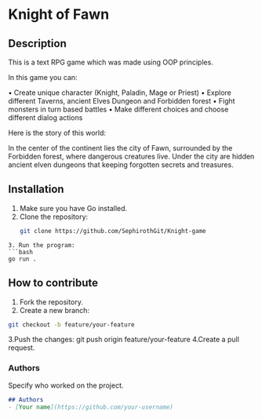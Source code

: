 # Knight of Fawn

## Description
This is a text RPG game which was made using OOP principles.

In this game you can:

• Create unique character (Knight, Paladin, Mage or Priest)
• Explore different Taverns, ancient Elves Dungeon and Forbidden forest
• Fight monsters in turn based battles
• Make different choices and choose different dialog actions

Here is the story of this world: 

In the center of the continent lies the city of Fawn, surrounded by the Forbidden forest, where dangerous creatures live.
Under the city are hidden ancient elven dungeons that keeping forgotten secrets and treasures.

## Installation
1. Make sure you have Go installed.
2. Clone the repository:
   ```bash
   git clone https://github.com/SephirothGit/Knight-game
```
3. Run the program:
```bash
go run .
```

## How to contribute
1. Fork the repository.
2. Create a new branch:
```bash
git checkout -b feature/your-feature
```
3.Push the changes:
git push origin feature/your-feature
4.Create a pull request.

### **Authors**
Specify who worked on the project.
```markdown
## Authors
- [Your name](https://github.com/your-username)